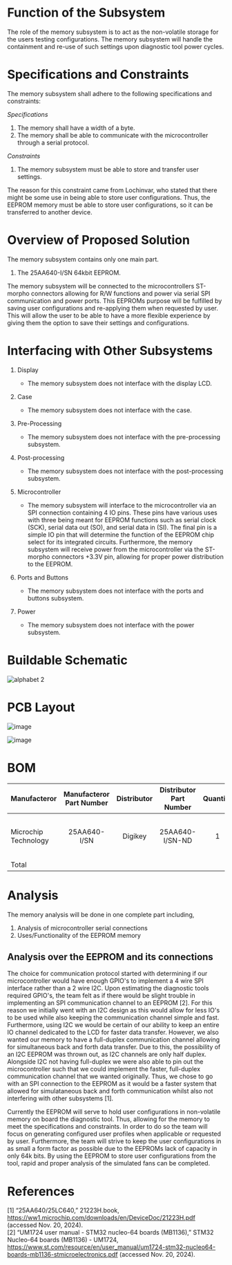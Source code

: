 
# Function of the Subsystem

The role of the memory subsystem is to act as the non-volatile storage for the users testing configurations. The memory subsystem will handle the containment and re-use of such settings upon diagnostic tool power cycles.

# Specifications and Constraints
The memory subsystem shall adhere to the following specifications and constraints:

*Specifications*
1. The memory shall have a width of a byte.  
2. The memory shall be able to communicate with the microcontroller through a serial protocol.  

*Constraints*
1. The memory subsystem must be able to store and transfer user settings.  

The reason for this constraint came from Lochinvar, who stated that there might be some use in being able to store user configurations. Thus, the EEPROM memory must be able to store user configurations, so it can be transferred to another device.  

# Overview of Proposed Solution
The memory subsystem contains only one main part.

1. The 25AA640-I/SN	64kbit EEPROM.  

The memory subsystem will be connected to the microcontrollers ST-morpho connectors allowing for R/W functions and power via serial SPI communication and power ports. This EEPROMs purpose will be fulfilled by saving user configurations and re-applying them when requested by user. This will allow the user to be able to have a more flexible experience by giving them the option to save their settings and configurations.  
  
# Interfacing with Other Subsystems
1. Display
   - The memory subsystem does not interface with the display LCD.  

2. Case
   - The memory subsystem does not interface with the case.  

3. Pre-Processing
   - The memory subsystem does not interface with the pre-processing subsystem.   

4. Post-processing
   - The memory subsystem does not interface with the post-processing subsystem.  

5. Microcontroller
   -  The memory subsystem will interface to the microcontroller via an SPI connection containing 4 IO pins. These pins have various uses with three being meant for EEPROM functions such as serial clock (SCK), serial data out (SO), and serial data in (SI). The final pin is a simple IO pin that will determine the function of the EEPROM chip select for its integrated circuits. Furthermore, the memory subsystem will receive power from the microcontroller via the ST-morpho connectors +3.3V pin, allowing for proper power distribution to the EEPROM.  

7. Ports and Buttons
   - The memory subsystem does not interface with the ports and buttons subsystem.  

8. Power
   - The memory subsystem does not interface with the power subsystem.   

# Buildable Schematic

![alphabet 2](https://github.com/user-attachments/assets/7303b3c5-7d4c-4509-b72c-2ce9a38cd636)

# PCB Layout

![image](https://github.com/user-attachments/assets/7716fa9d-f74b-4b8b-9dda-23448095bf58)

![image](https://github.com/user-attachments/assets/dac80311-7e87-4ce8-bed9-0c62a2ce0c5a)

# BOM

| Manufacteror | Manufacteror Part Number | Distributor | Distributor Part Number | Quantity | Cost  | URL  | Component Name  |
| :---         | :---:                    | :---:       | :---:                   | :---:    | :---: | :--- | :--- |
| Microchip Technology | 25AA640-I/SN	| Digikey | 25AA640-I/SN-ND | 1 | $0.93 | https://www.digikey.com/en/products/detail/microchip-technology/25AA640-I-SN/318777 | EEPROM Memory IC 64Kbit SPI 1 MHz 8-SOIC |
| Total | | | | | $0.93 | |

# Analysis

The memory analysis will be done in one complete part including,  

1. Analysis of microcontroller serial connections  
2. Uses/Functionality of the EEPROM memory  

## Analysis over the EEPROM and its connections  

The choice for communication protocol started with determining if our microcontroller would have enough GPIO's to implement a 4 wire SPI interface rather than a 2 wire I2C. Upon estimating the diagnostic tools required GPIO's, the team felt as if there would be slight trouble in implementing an SPI communication channel to an EEPROM [2]. For this reason we initially went with an I2C design as this would allow for less IO's to be used while also keeping the communication channel simple and fast. Furthermore, using I2C we would be certain of our ability to keep an entire IO channel dedicated to the LCD for faster data transfer. However, we also wanted our memory to have a full-duplex communication channel allowing for simultaneous back and forth data transfer. Due to this, the possibility of an I2C EEPROM was thrown out, as I2C channels are only half duplex. Alongside I2C not having full-duplex we were also able to pin out the microcontroller such that we could implement the faster, full-duplex communication channel that we wanted originally. Thus, we chose to go with an SPI connection to the EEPROM as it would be a faster system that allowed for simulataneous back and forth communication whilst also not interfering with other subsystems [1].  

Currently the EEPROM will serve to hold user configurations in non-volatile memory on board the diagnostic tool. Thus, allowing for the memory to meet the specifications and constraints. In order to do so the team will focus on generating configured user profiles when applicable or requested by user. Furthermore, the team will strive to keep the user configurations in as small a form factor as possible due to the EEPROMs lack of capacity in only 64k bits. By using the EEPROM to store user configurations from the tool, rapid and proper analysis of the simulated fans can be completed.  

# References
[1] “25AA640/25LC640,” 21223H.book, https://ww1.microchip.com/downloads/en/DeviceDoc/21223H.pdf (accessed Nov. 20, 2024).  
[2] “UM1724 user manual - STM32 nucleo-64 boards (MB1136),” STM32 Nucleo-64 boards (MB1136) - UM1724, https://www.st.com/resource/en/user_manual/um1724-stm32-nucleo64-boards-mb1136-stmicroelectronics.pdf (accessed Nov. 20, 2024). 
